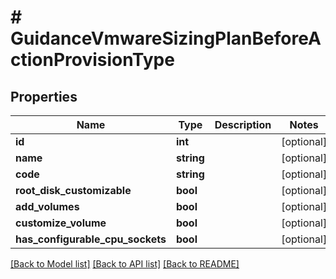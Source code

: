 # # GuidanceVmwareSizingPlanBeforeActionProvisionType

## Properties

Name | Type | Description | Notes
------------ | ------------- | ------------- | -------------
**id** | **int** |  | [optional]
**name** | **string** |  | [optional]
**code** | **string** |  | [optional]
**root_disk_customizable** | **bool** |  | [optional]
**add_volumes** | **bool** |  | [optional]
**customize_volume** | **bool** |  | [optional]
**has_configurable_cpu_sockets** | **bool** |  | [optional]

[[Back to Model list]](../../README.md#models) [[Back to API list]](../../README.md#endpoints) [[Back to README]](../../README.md)
